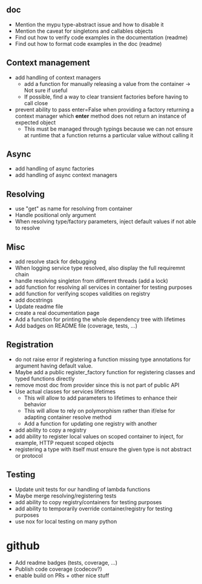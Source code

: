 ## doc

- Mention the mypu type-abstract issue and how to disable it
- Mention the caveat for singletons and callables objects
- Find out how to verify code examples in the documentation (readme)
- Find out how to format code examples in the doc (readme)

## Context management

- add handling of context managers
  - add a function for manually releasing a value from the container -> Not sure if useful
  - If possible, find a way to clear transient factories before having to call close
- prevent ability to pass enter=False when providing a factory returning a context manager which **enter** method does not return an instance of expected object
  - This must be managed through typings because we can not ensure at runtime that a function returns a particular value without calling it

## Async

- add handling of async factories
- add handling of async context managers

## Resolving

- use "get" as name for resolving from container
- Handle positional only argument
- When resolving type/factory parameters, inject default values if not able to resolve

## Misc

- add resolve stack for debugging
- When logging service type resolved, also display the full requiremnt chain
- handle resolving singleton from different threads (add a lock)
- add function for resolving all services in container for testing purposes
- add function for verifying scopes validities on registry
- add docstrings
- Update readme file
- create a real documentation page
- Add a function for printing the whole dependency tree with lifetimes
- Add badges on README file (coverage, tests, ...)

## Registration

- do not raise error if registering a function missing type annotations for argument having default value.
- Maybe add a public register_factory function for registering classes and typed functions directly
- remove most doc from provider since this is not part of public API
- Use actual classes for services lifetimes
  - This will allow to add parameters to lifetimes to enhance their behavior
  - This will allow to rely on polymorphism rather than if/else for adapting container resolve method
  - Add a function for updating one registry with another
- add ability to copy a registry
- add ability to register local values on scoped container to inject, for example, HTTP request scoped objects
- registering a type with itself must ensure the given type is not abstract or protocol

## Testing

- Update unit tests for our handling of lambda functions
- Maybe merge resolving/registering tests
- add ability to copy registry/containers for testing purposes
- add ability to temporarily override container/registry for testing purposes
- use nox for local testing on many python

# github

- Add readme badges (tests, coverage, ...)
- Publish code coverage (codecov?)
- enable build on PRs + other nice stuff
